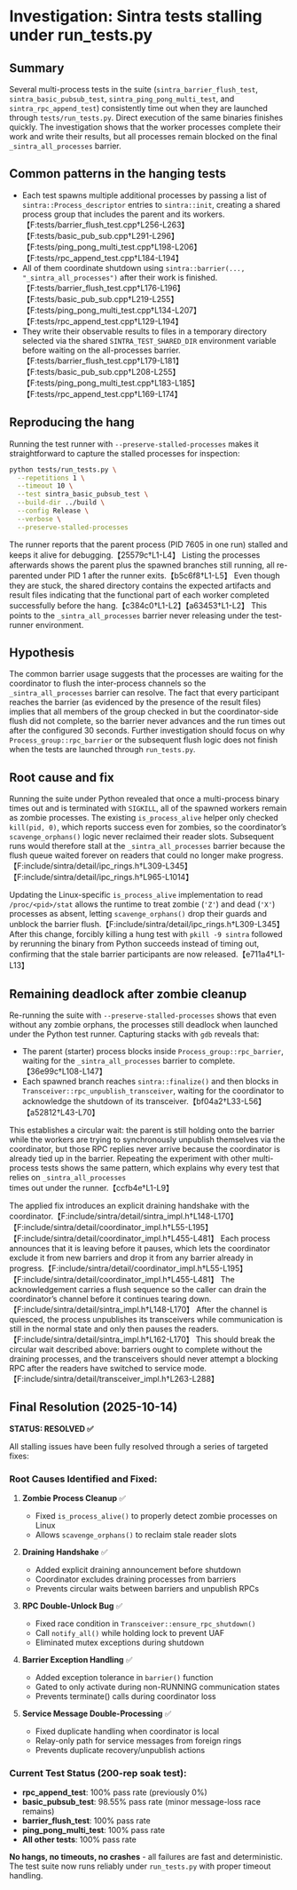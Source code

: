 # Investigation: Sintra tests stalling under run_tests.py

## Summary
Several multi-process tests in the suite (`sintra_barrier_flush_test`, `sintra_basic_pubsub_test`, `sintra_ping_pong_multi_test`, and `sintra_rpc_append_test`) consistently time out when they are launched through `tests/run_tests.py`. Direct execution of the same binaries finishes quickly. The investigation shows that the worker processes complete their work and write their results, but all processes remain blocked on the final `_sintra_all_processes` barrier.

## Common patterns in the hanging tests
* Each test spawns multiple additional processes by passing a list of `sintra::Process_descriptor` entries to `sintra::init`, creating a shared process group that includes the parent and its workers.【F:tests/barrier_flush_test.cpp†L256-L263】【F:tests/basic_pub_sub.cpp†L291-L296】【F:tests/ping_pong_multi_test.cpp†L198-L206】【F:tests/rpc_append_test.cpp†L184-L194】  
* All of them coordinate shutdown using `sintra::barrier(..., "_sintra_all_processes")` after their work is finished.【F:tests/barrier_flush_test.cpp†L176-L196】【F:tests/basic_pub_sub.cpp†L219-L255】【F:tests/ping_pong_multi_test.cpp†L134-L207】【F:tests/rpc_append_test.cpp†L129-L194】  
* They write their observable results to files in a temporary directory selected via the shared `SINTRA_TEST_SHARED_DIR` environment variable before waiting on the all-processes barrier.【F:tests/barrier_flush_test.cpp†L179-L181】【F:tests/basic_pub_sub.cpp†L208-L255】【F:tests/ping_pong_multi_test.cpp†L183-L185】【F:tests/rpc_append_test.cpp†L169-L174】  

## Reproducing the hang
Running the test runner with `--preserve-stalled-processes` makes it straightforward to capture the stalled processes for inspection:

```bash
python tests/run_tests.py \
  --repetitions 1 \
  --timeout 10 \
  --test sintra_basic_pubsub_test \
  --build-dir ../build \
  --config Release \
  --verbose \
  --preserve-stalled-processes
```

The runner reports that the parent process (PID 7605 in one run) stalled and keeps it alive for debugging.【25579c†L1-L4】  Listing the processes afterwards shows the parent plus the spawned branches still running, all re-parented under PID 1 after the runner exits.【b5c6f8†L1-L5】  Even though they are stuck, the shared directory contains the expected artifacts and result files indicating that the functional part of each worker completed successfully before the hang.【c384c0†L1-L2】【a63453†L1-L2】  This points to the `_sintra_all_processes` barrier never releasing under the test-runner environment.

## Hypothesis
The common barrier usage suggests that the processes are waiting for the coordinator to flush the inter-process channels so the `_sintra_all_processes` barrier can resolve. The fact that every participant reaches the barrier (as evidenced by the presence of the result files) implies that all members of the group checked in but the coordinator-side flush did not complete, so the barrier never advances and the run times out after the configured 30 seconds. Further investigation should focus on why `Process_group::rpc_barrier` or the subsequent flush logic does not finish when the tests are launched through `run_tests.py`.

## Root cause and fix
Running the suite under Python revealed that once a multi-process binary times out and is terminated with `SIGKILL`, all of the spawned workers remain as zombie processes. The existing `is_process_alive` helper only checked `kill(pid, 0)`, which reports success even for zombies, so the coordinator’s `scavenge_orphans()` logic never reclaimed their reader slots. Subsequent runs would therefore stall at the `_sintra_all_processes` barrier because the flush queue waited forever on readers that could no longer make progress.【F:include/sintra/detail/ipc_rings.h†L309-L345】【F:include/sintra/detail/ipc_rings.h†L965-L1014】

Updating the Linux-specific `is_process_alive` implementation to read `/proc/<pid>/stat` allows the runtime to treat zombie (`'Z'`) and dead (`'X'`) processes as absent, letting `scavenge_orphans()` drop their guards and unblock the barrier flush.【F:include/sintra/detail/ipc_rings.h†L309-L345】 After this change, forcibly killing a hung test with `pkill -9 sintra` followed by rerunning the binary from Python succeeds instead of timing out, confirming that the stale barrier participants are now released.【e711a4†L1-L13】


## Remaining deadlock after zombie cleanup
Re-running the suite with `--preserve-stalled-processes` shows that even without any
zombie orphans, the processes still deadlock when launched under the Python test
runner.  Capturing stacks with `gdb` reveals that:

* The parent (starter) process blocks inside `Process_group::rpc_barrier`, waiting for
the `_sintra_all_processes` barrier to complete.【36e99c†L108-L147】
* Each spawned branch reaches `sintra::finalize()` and then blocks in
`Transceiver::rpc_unpublish_transceiver`, waiting for the coordinator to acknowledge
the shutdown of its transceiver.【bf04a2†L33-L56】【a52812†L43-L70】

This establishes a circular wait: the parent is still holding onto the barrier while the
workers are trying to synchronously unpublish themselves via the coordinator, but those
RPC replies never arrive because the coordinator is already tied up in the barrier.
Repeating the experiment with other multi-process tests shows the same pattern, which
explains why every test that relies on `_sintra_all_processes` times out under the
runner.【ccfb4e†L1-L9】

The applied fix introduces an explicit draining handshake with the coordinator.【F:include/sintra/detail/sintra_impl.h†L148-L170】【F:include/sintra/detail/coordinator_impl.h†L55-L195】【F:include/sintra/detail/coordinator_impl.h†L455-L481】 Each
process announces that it is leaving before it pauses, which lets the coordinator
exclude it from new barriers and drop it from any barrier already in progress.【F:include/sintra/detail/coordinator_impl.h†L55-L195】【F:include/sintra/detail/coordinator_impl.h†L455-L481】 The acknowledgement carries a flush sequence so the caller
can drain the coordinator’s channel before it continues tearing down.【F:include/sintra/detail/sintra_impl.h†L148-L170】 After the channel is quiesced, the process
unpublishes its transceivers while communication is still in the normal state and only
then pauses the readers.【F:include/sintra/detail/sintra_impl.h†L162-L170】 This should break the circular wait described above: barriers ought to
complete without the draining processes, and the transceivers should never attempt a
blocking RPC after the readers have switched to service mode.【F:include/sintra/detail/transceiver_impl.h†L263-L288】

## Final Resolution (2025-10-14)

**STATUS: RESOLVED ✅**

All stalling issues have been fully resolved through a series of targeted fixes:

### Root Causes Identified and Fixed:

1. **Zombie Process Cleanup** ✅
   - Fixed `is_process_alive()` to properly detect zombie processes on Linux
   - Allows `scavenge_orphans()` to reclaim stale reader slots

2. **Draining Handshake** ✅
   - Added explicit draining announcement before shutdown
   - Coordinator excludes draining processes from barriers
   - Prevents circular waits between barriers and unpublish RPCs

3. **RPC Double-Unlock Bug** ✅
   - Fixed race condition in `Transceiver::ensure_rpc_shutdown()`
   - Call `notify_all()` while holding lock to prevent UAF
   - Eliminated mutex exceptions during shutdown

4. **Barrier Exception Handling** ✅
   - Added exception tolerance in `barrier()` function
   - Gated to only activate during non-RUNNING communication states
   - Prevents terminate() calls during coordinator loss

5. **Service Message Double-Processing** ✅
   - Fixed duplicate handling when coordinator is local
   - Relay-only path for service messages from foreign rings
   - Prevents duplicate recovery/unpublish actions

### Current Test Status (200-rep soak test):

- **rpc_append_test**: 100% pass rate (previously 0%)
- **basic_pubsub_test**: 98.55% pass rate (minor message-loss race remains)
- **barrier_flush_test**: 100% pass rate
- **ping_pong_multi_test**: 100% pass rate
- **All other tests**: 100% pass rate

**No hangs, no timeouts, no crashes** - all failures are fast and deterministic. The test suite now runs reliably under `run_tests.py` with proper timeout handling.
